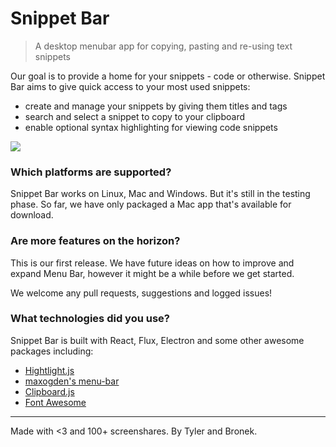 # Snippet Bar

> A desktop menubar app for copying, pasting and re-using text snippets

Our goal is to provide a home for your snippets - code or otherwise. Snippet Bar aims to give quick access to your most used snippets:
- create and manage your snippets by giving them titles and tags
- search and select a snippet to copy to your clipboard
- enable optional syntax highlighting for viewing code snippets

![](https://cloud.githubusercontent.com/assets/12987958/12094722/388dfffe-b2d8-11e5-81c6-d94321cb645b.gif)

### Which platforms are supported?

Snippet Bar works on Linux, Mac and Windows. But it's still in the testing phase. So far, we have only packaged a Mac app that's available for download.

### Are more features on the horizon?

This is our first release. We have future ideas on how to improve and expand Menu Bar, however it might be a while before we get started.

We welcome any pull requests, suggestions and logged issues!

### What technologies did you use?

Snippet Bar is built with React, Flux, Electron and some other awesome packages including:
- [Hightlight.js](https://highlightjs.org/)
- [maxogden's menu-bar](https://github.com/maxogden/menubar)
- [Clipboard.js](https://zenorocha.github.io/clipboard.js/)
- [Font Awesome](https://fortawesome.github.io/Font-Awesome/)

* * *

Made with <3 and 100+ screenshares. By Tyler and Bronek.

